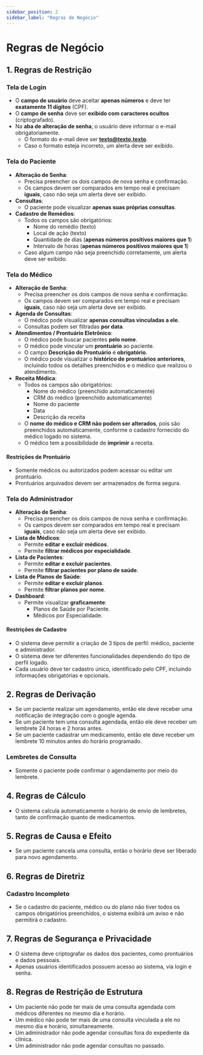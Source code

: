 ```yaml
---
sidebar_position: 2
sidebar_label: "Regras de Negócio"
---
```


# Regras de Negócio

## 1. Regras de Restrição

### **Tela de Login**
- O **campo de usuário** deve aceitar **apenas números** e deve ter **exatamente 11 dígitos** (CPF).
- O **campo de senha** deve ser **exibido com caracteres ocultos** (criptografado).
- Na **aba de alteração de senha**, o usuário deve informar o e-mail obrigatoriamente.
  - O formato do e-mail deve ser **texto@texto.texto**.
  - Caso o formato esteja incorreto, um alerta deve ser exibido.

### **Tela do Paciente**
- **Alteração de Senha**:
  - Precisa preencher os dois campos de nova senha e confirmação.
  - Os campos devem ser comparados em tempo real e precisam **iguais**, caso não seja um alerta deve ser exibido.
- **Consultas**:
  - O paciente pode visualizar **apenas suas próprias consultas**.
- **Cadastro de Remédios**:
  - Todos os campos são obrigatórios:
    - Nome do remédio (texto)
    - Local de ação (texto)
    - Quantidade de dias (**apenas números positivos maiores que 1**)
    - Intervalo de horas (**apenas números positivos maiores que 1**)
  - Caso algum campo não seja preenchido corretamente, um alerta deve ser exibido.

### **Tela do Médico**
- **Alteração de Senha**:
  - Precisa preencher os dois campos de nova senha e confirmação.
  - Os campos devem ser comparados em tempo real e precisam **iguais**, caso não seja um alerta deve ser exibido.
- **Agenda de Consultas**:
  - O médico pode visualizar **apenas consultas vinculadas a ele**.
  - Consultas podem ser filtradas **por data**.
- **Atendimentos / Prontuário Eletrônico**:
  - O médico pode buscar pacientes **pelo nome**.
  - O médico pode vincular um **prontuário** ao paciente.
  - O campo **Descrição do Prontuário** é **obrigatório**.
  - O médico pode visualizar o **histórico de prontuários anteriores**, incluindo todos os detalhes preenchidos e o médico que realizou o atendimento.
- **Receita Médica**:
  - Todos os campos são obrigatórios:
    - Nome do médico (preenchido automaticamente)
    - CRM do médico (preenchido automaticamente)
    - Nome do paciente
    - Data
    - Descrição da receita
  - O **nome do médico e CRM não podem ser alterados**, pois são preenchidos automaticamente, conforme o cadastro fornecido do médico logado no sistema.
  - O médico tem a possibilidade de **imprimir** a receita.

#### Restrições de Prontuário
- Somente médicos ou autorizados podem acessar ou editar um prontuário.
- Prontuários arquivados devem ser armazenados de forma segura.

### **Tela do Administrador**
- **Alteração de Senha**:
  - Precisa preencher os dois campos de nova senha e confirmação.
  - Os campos devem ser comparados em tempo real e precisam **iguais**, caso não seja um alerta deve ser exibido.
- **Lista de Médicos**:
  - Permite **editar e excluir médicos**.
  - Permite **filtrar médicos por especialidade**.
- **Lista de Pacientes**:
  - Permite **editar e excluir pacientes**.
  - Permite **filtrar pacientes por plano de saúde**.
- **Lista de Planos de Saúde**:
  - Permite **editar e excluir planos**.
  - Permite **filtrar planos por nome**.
- **Dashboard**:
  - Permite visualizar **graficamente**:
    - Planos de Saúde por Paciente.
    - Médicos por Especialidade.

#### Restrições de Cadastro
- O sistema deve permitir a criação de 3 tipos de perfil: médico, paciente e administrador.
- O sistema deve ter diferentes funcionalidades dependendo do tipo de perfil logado.
- Cada usuário deve ter cadastro único, identificado pelo CPF, incluindo informações obrigatórias e opcionais.

## 2. Regras de Derivação
- Se um paciente realizar um agendamento, então ele deve receber uma notificação de integração com o google agenda.
- Se um paciente tem uma consulta agendada, então ele deve receber um lembrete 24 horas e 2 horas antes.
- Se um paciente cadastrar um medicamento, então ele deve receber um lembrete 10 minutos antes do horário programado.

### Lembretes de Consulta
- Somente o paciente pode confirmar o agendamento por meio do lembrete.

## 4. Regras de Cálculo
- O sistema calcula automaticamente o horário de envio de lembretes, tanto de confirmação quanto de medicamentos.


## 5. Regras de Causa e Efeito
- Se um paciente cancela uma consulta, então o horário deve ser liberado para novo agendamento.

## 6. Regras de Diretriz

### Cadastro Incompleto
- Se o cadastro do paciente, médico ou do plano não tiver todos os campos obrigatórios preenchidos, o sistema exibirá um aviso e não permitirá o cadastro.

## 7. Regras de Segurança e Privacidade
- O sistema deve criptografar os dados dos pacientes, como prontuários e dados pessoais.
- Apenas usuários identificados possuem acesso ao sistema, via login e senha.

## 8. Regras de Restrição de Estrutura
- Um paciente não pode ter mais de uma consulta agendada com médicos diferentes no mesmo dia e horário.
- Um médico não pode ter mais de uma consulta vinculada a ele no mesmo dia e horário, simultaneamente.
- Um administrador não pode agendar consultas fora do expediente da clínica.
- Um administrador não pode agendar consultas no passado.

